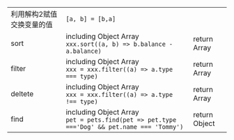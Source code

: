 ||||
|---|---|---|
|利用解构2赋值交换变量的值|`[a, b] = [b,a]`||
|sort|including Object Array<br>`xxx.sort((a, b) => b.balance - a.balance)`|return Array|
|filter|including Object Array<br>`xxx = xxx.filter((a) => a.type === type)`|return Array|
|deltete|including Object Array<br>`xxx = xxx.filter((a) => a.type !== type)`|return Array|
|find|including Object Array<br>`pet = pets.find(pet => pet.type ==='Dog' && pet.name === 'Tommy')`|return Object|



